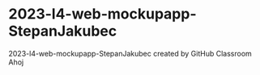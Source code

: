 # 2023-l4-web-mockupapp-StepanJakubec
2023-l4-web-mockupapp-StepanJakubec created by GitHub Classroom
Ahoj
